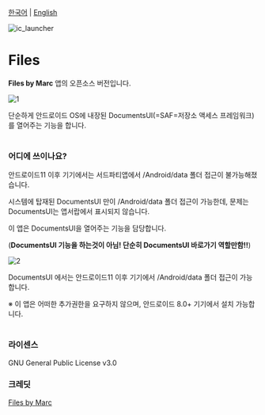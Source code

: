[한국어](https://github.com/Inotia96/Files) | [English](https://github.com/Inotia96/Files/blob/main/README_en-US.md)

![ic_launcher](https://user-images.githubusercontent.com/72679255/155883458-917b2355-ec75-4aea-bde9-48466b77fb41.png)

# Files

**Files by Marc** 앱의 오픈소스 버전입니다.

![1](https://user-images.githubusercontent.com/72679255/155884369-8db72f5d-def7-4545-b509-203faae35191.png)

단순하게 안드로이드 OS에 내장된 DocumentsUI(=SAF=저장소 액세스 프레임워크)를 열어주는 기능을 합니다.<br/><br/>



### 어디에 쓰이나요?

안드로이드11 이후 기기에서는 서드파티앱에서 /Android/data 폴더 접근이 불가능해졌습니다.

시스템에 탑재된 DocumentsUI 만이 /Android/data 폴더 접근이 가능한데, 문제는 DocumentsUI는 앱서랍에서 표시되지 않습니다.

이 앱은 DocumentsUI을 열어주는 기능을 담당합니다.<br/>

(**DocumentsUI 기능을 하는것이 아님! 단순히 DocumentsUI 바로가기 역할만함!!**)

![2](https://user-images.githubusercontent.com/72679255/155884371-e5c1cce7-5af0-4741-9518-8a2722f0bdf1.png)

DocumentsUI 에서는 안드로이드11 이후 기기에서 /Android/data 폴더 접근이 가능합니다.

※ 이 앱은 어떠한 추가권한을 요구하지 않으며, 안드로이드 8.0+ 기기에서 설치 가능합니다.<br/><br/>



### 라이센스

GNU General Public License v3.0

### 크레딧

[Files by Marc](https://play.google.com/store/apps/details?id=com.marc.files)

